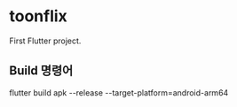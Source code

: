 # toonflix

First Flutter project.

## Build 명령어

flutter build apk --release --target-platform=android-arm64